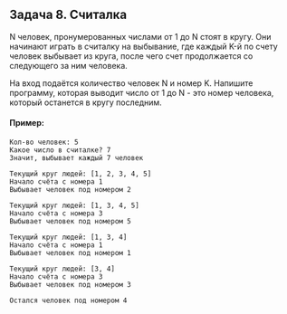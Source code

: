 ## Задача 8. Считалка
N человек, пронумерованных числами от 1 до N стоят в кругу. Они начинают играть в считалку на выбывание,
где каждый K-й по счету человек выбывает из круга, после чего счет продолжается со следующего за ним человека.

На вход подаётся количество человек N и номер K. Напишите программу, которая выводит число от 1 до N - это номер человека, который останется в кругу последним.

#### Пример:
```
Кол-во человек: 5
Какое число в считалке? 7
Значит, выбывает каждый 7 человек

Текущий круг людей: [1, 2, 3, 4, 5]
Начало счёта с номера 1
Выбывает человек под номером 2

Текущий круг людей: [1, 3, 4, 5]
Начало счёта с номера 3
Выбывает человек под номером 5

Текущий круг людей: [1, 3, 4]
Начало счёта с номера 1
Выбывает человек под номером 1

Текущий круг людей: [3, 4]
Начало счёта с номера 3
Выбывает человек под номером 3

Остался человек под номером 4
```
